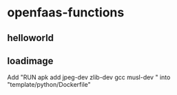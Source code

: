 # openfaas-functions

## helloworld

## loadimage
Add "RUN apk add jpeg-dev zlib-dev gcc musl-dev " into "template/python/Dockerfile"
